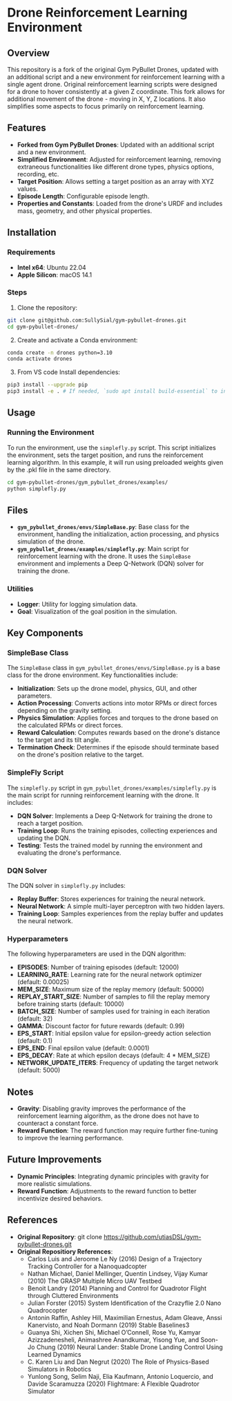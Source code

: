 # Drone Reinforcement Learning Environment

## Overview

This repository is a fork of the original Gym PyBullet Drones, updated with an additional script and a new environment for reinforcement learning with a single agent drone. Original reinforcement learning scripts were designed for a drone to hover consistently at a given Z coordinate. This fork allows for additional movement of the drone - moving in X, Y, Z locations. It also simplifies some aspects to focus primarily on reinforcement learning.

## Features

- **Forked from Gym PyBullet Drones**: Updated with an additional script and a new environment.
- **Simplified Environment**: Adjusted for reinforcement learning, removing extraneous functionalities like different drone types, physics options, recording, etc.
- **Target Position**: Allows setting a target position as an array with XYZ values.
- **Episode Length**: Configurable episode length.
- **Properties and Constants**: Loaded from the drone's URDF and includes mass, geometry, and other physical properties.

## Installation

### Requirements

- **Intel x64**: Ubuntu 22.04
- **Apple Silicon**: macOS 14.1

### Steps

1. Clone the repository:

```bash
git clone git@github.com:SullySial/gym-pybullet-drones.git 
cd gym-pybullet-drones/
```

2. Create and activate a Conda environment:

```bash
conda create -n drones python=3.10
conda activate drones
```

3. From VS code Install dependencies:

```bash
pip3 install --upgrade pip
pip3 install -e . # If needed, `sudo apt install build-essential` to install `gcc` and build `pybullet`
```

## Usage

### Running the Environment

To run the environment, use the `simplefly.py` script. This script initializes the environment, sets the target position, and runs the reinforcement learning algorithm. In this example, it will run using preloaded weights given by the .pkl file in the same directory.

```bash
cd gym-pybullet-drones/gym_pybullet_drones/examples/
python simplefly.py
```

## Files

- **`gym_pybullet_drones/envs/SimpleBase.py`**: Base class for the environment, handling the initialization, action processing, and physics simulation of the drone.
- **`gym_pybullet_drones/examples/simplefly.py`**: Main script for reinforcement learning with the drone. It uses the `SimpleBase` environment and implements a Deep Q-Network (DQN) solver for training the drone.

### Utilities

- **Logger**: Utility for logging simulation data.
- **Goal**: Visualization of the goal position in the simulation.

## Key Components

### SimpleBase Class

The `SimpleBase` class in `gym_pybullet_drones/envs/SimpleBase.py` is a base class for the drone environment. Key functionalities include:

- **Initialization**: Sets up the drone model, physics, GUI, and other parameters.
- **Action Processing**: Converts actions into motor RPMs or direct forces depending on the gravity setting.
- **Physics Simulation**: Applies forces and torques to the drone based on the calculated RPMs or direct forces.
- **Reward Calculation**: Computes rewards based on the drone's distance to the target and its tilt angle.
- **Termination Check**: Determines if the episode should terminate based on the drone's position relative to the target.

### SimpleFly Script

The `simplefly.py` script in `gym_pybullet_drones/examples/simplefly.py` is the main script for running reinforcement learning with the drone. It includes:

- **DQN Solver**: Implements a Deep Q-Network for training the drone to reach a target position.
- **Training Loop**: Runs the training episodes, collecting experiences and updating the DQN.
- **Testing**: Tests the trained model by running the environment and evaluating the drone's performance.

### DQN Solver

The DQN solver in `simplefly.py` includes:

- **Replay Buffer**: Stores experiences for training the neural network.
- **Neural Network**: A simple multi-layer perceptron with two hidden layers.
- **Training Loop**: Samples experiences from the replay buffer and updates the neural network.

### Hyperparameters

The following hyperparameters are used in the DQN algorithm:

- **EPISODES**: Number of training episodes (default: 12000)
- **LEARNING_RATE**: Learning rate for the neural network optimizer (default: 0.00025)
- **MEM_SIZE**: Maximum size of the replay memory (default: 50000)
- **REPLAY_START_SIZE**: Number of samples to fill the replay memory before training starts (default: 10000)
- **BATCH_SIZE**: Number of samples used for training in each iteration (default: 32)
- **GAMMA**: Discount factor for future rewards (default: 0.99)
- **EPS_START**: Initial epsilon value for epsilon-greedy action selection (default: 0.1)
- **EPS_END**: Final epsilon value (default: 0.0001)
- **EPS_DECAY**: Rate at which epsilon decays (default: 4 * MEM_SIZE)
- **NETWORK_UPDATE_ITERS**: Frequency of updating the target network (default: 5000)

## Notes

- **Gravity**: Disabling gravity improves the performance of the reinforcement learning algorithm, as the drone does not have to counteract a constant force.
- **Reward Function**: The reward function may require further fine-tuning to improve the learning performance.

## Future Improvements

- **Dynamic Principles**: Integrating dynamic principles with gravity for more realistic simulations.
- **Reward Function**: Adjustments to the reward function to better incentivize desired behaviors.

## References

- **Original Repository**: git clone https://github.com/utiasDSL/gym-pybullet-drones.git
- **Original Repositiory References**: 
    * Carlos Luis and Jeroome Le Ny (2016) Design of a Trajectory Tracking Controller for a Nanoquadcopter
    * Nathan Michael, Daniel Mellinger, Quentin Lindsey, Vijay Kumar (2010) The GRASP Multiple Micro UAV Testbed
    * Benoit Landry (2014) Planning and Control for Quadrotor Flight through Cluttered Environments
    * Julian Forster (2015) System Identification of the Crazyflie 2.0 Nano Quadrocopter
    * Antonin Raffin, Ashley Hill, Maximilian Ernestus, Adam Gleave, Anssi Kanervisto, and Noah Dormann (2019) Stable Baselines3
    * Guanya Shi, Xichen Shi, Michael O’Connell, Rose Yu, Kamyar Azizzadenesheli, Animashree Anandkumar, Yisong Yue, and Soon-Jo Chung (2019) Neural Lander: Stable Drone Landing Control Using Learned Dynamics
    * C. Karen Liu and Dan Negrut (2020) The Role of Physics-Based Simulators in Robotics
    * Yunlong Song, Selim Naji, Elia Kaufmann, Antonio Loquercio, and Davide Scaramuzza (2020) Flightmare: A Flexible Quadrotor Simulator
